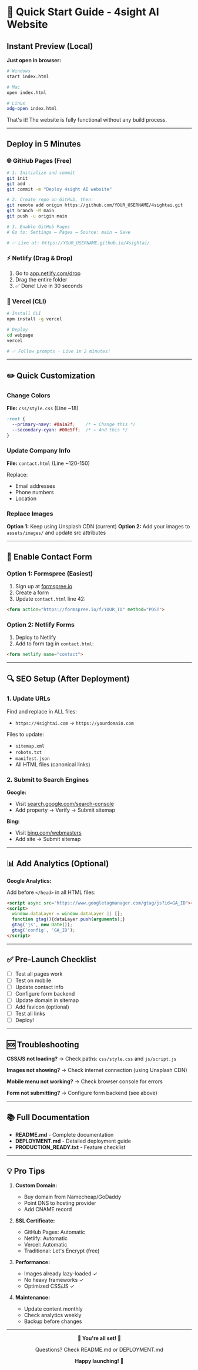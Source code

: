 # 🚀 Quick Start Guide - 4sight AI Website

## Instant Preview (Local)

**Just open in browser:**
```bash
# Windows
start index.html

# Mac
open index.html

# Linux
xdg-open index.html
```

That's it! The website is fully functional without any build process.

---

## Deploy in 5 Minutes

### 🌐 GitHub Pages (Free)

```bash
# 1. Initialize and commit
git init
git add .
git commit -m "Deploy 4sight AI website"

# 2. Create repo on GitHub, then:
git remote add origin https://github.com/YOUR_USERNAME/4sightai.git
git branch -M main
git push -u origin main

# 3. Enable GitHub Pages
# Go to: Settings → Pages → Source: main → Save

# ✅ Live at: https://YOUR_USERNAME.github.io/4sightai/
```

### ⚡ Netlify (Drag & Drop)

1. Go to [app.netlify.com/drop](https://app.netlify.com/drop)
2. Drag the entire folder
3. ✅ Done! Live in 30 seconds

### 🔺 Vercel (CLI)

```bash
# Install CLI
npm install -g vercel

# Deploy
cd webpage
vercel

# ✅ Follow prompts - Live in 2 minutes!
```

---

## ✏️ Quick Customization

### Change Colors

**File:** `css/style.css` (Line ~18)

```css
:root {
  --primary-navy: #0a1a2f;    /* ← Change this */
  --secondary-cyan: #00e5ff;  /* ← And this */
}
```

### Update Company Info

**File:** `contact.html` (Line ~120-150)

Replace:
- Email addresses
- Phone numbers
- Location

### Replace Images

**Option 1:** Keep using Unsplash CDN (current)
**Option 2:** Add your images to `assets/images/` and update src attributes

---

## 📧 Enable Contact Form

### Option 1: Formspree (Easiest)

1. Sign up at [formspree.io](https://formspree.io)
2. Create a form
3. Update `contact.html` line 42:

```html
<form action="https://formspree.io/f/YOUR_ID" method="POST">
```

### Option 2: Netlify Forms

1. Deploy to Netlify
2. Add to form tag in `contact.html`:

```html
<form netlify name="contact">
```

---

## 🔍 SEO Setup (After Deployment)

### 1. Update URLs

Find and replace in ALL files:
- `https://4sightai.com` → `https://yourdomain.com`

Files to update:
- `sitemap.xml`
- `robots.txt`
- `manifest.json`
- All HTML files (canonical links)

### 2. Submit to Search Engines

**Google:**
- Visit [search.google.com/search-console](https://search.google.com/search-console)
- Add property → Verify → Submit sitemap

**Bing:**
- Visit [bing.com/webmasters](https://bing.com/webmasters)
- Add site → Submit sitemap

---

## 📊 Add Analytics (Optional)

**Google Analytics:**

Add before `</head>` in all HTML files:

```html
<script async src="https://www.googletagmanager.com/gtag/js?id=GA_ID"></script>
<script>
  window.dataLayer = window.dataLayer || [];
  function gtag(){dataLayer.push(arguments);}
  gtag('js', new Date());
  gtag('config', 'GA_ID');
</script>
```

---

## ✅ Pre-Launch Checklist

- [ ] Test all pages work
- [ ] Test on mobile
- [ ] Update contact info
- [ ] Configure form backend
- [ ] Update domain in sitemap
- [ ] Add favicon (optional)
- [ ] Test all links
- [ ] Deploy!

---

## 🆘 Troubleshooting

**CSS/JS not loading?**
→ Check paths: `css/style.css` and `js/script.js`

**Images not showing?**
→ Check internet connection (using Unsplash CDN)

**Mobile menu not working?**
→ Check browser console for errors

**Form not submitting?**
→ Configure form backend (see above)

---

## 📚 Full Documentation

- **README.md** - Complete documentation
- **DEPLOYMENT.md** - Detailed deployment guide
- **PRODUCTION_READY.txt** - Feature checklist

---

## 💡 Pro Tips

1. **Custom Domain:**
   - Buy domain from Namecheap/GoDaddy
   - Point DNS to hosting provider
   - Add CNAME record

2. **SSL Certificate:**
   - GitHub Pages: Automatic
   - Netlify: Automatic
   - Vercel: Automatic
   - Traditional: Let's Encrypt (free)

3. **Performance:**
   - Images already lazy-loaded ✓
   - No heavy frameworks ✓
   - Optimized CSS/JS ✓

4. **Maintenance:**
   - Update content monthly
   - Check analytics weekly
   - Backup before changes

---

<div align="center">

**🎉 You're all set! 🎉**

Questions? Check README.md or DEPLOYMENT.md

**Happy launching! 🚀**

</div>

